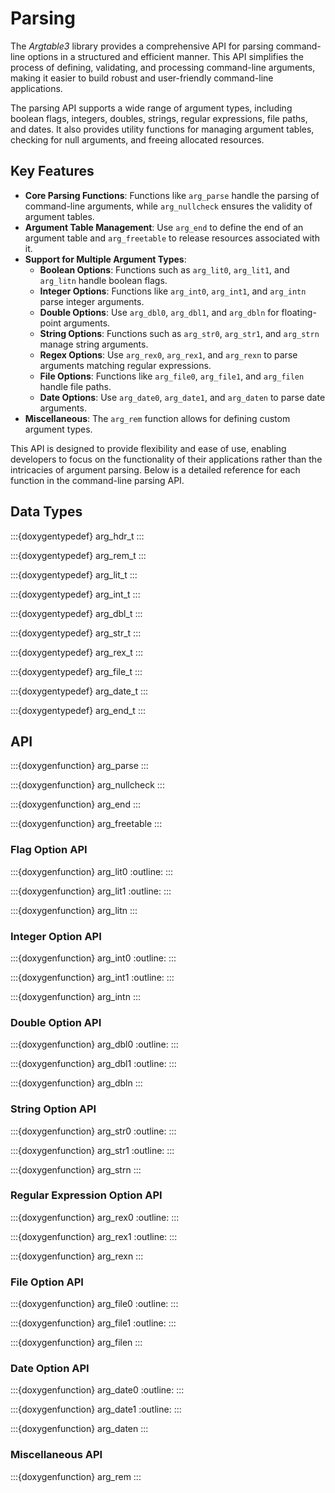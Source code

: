 # Parsing

The _Argtable3_ library provides a comprehensive API for parsing command-line
options in a structured and efficient manner. This API simplifies the process of
defining, validating, and processing command-line arguments, making it easier to
build robust and user-friendly command-line applications.

The parsing API supports a wide range of argument types, including boolean
flags, integers, doubles, strings, regular expressions, file paths, and dates.
It also provides utility functions for managing argument tables, checking for
null arguments, and freeing allocated resources.

## Key Features

- **Core Parsing Functions**: Functions like `arg_parse` handle the parsing of
  command-line arguments, while `arg_nullcheck` ensures the validity of argument
  tables.
- **Argument Table Management**: Use `arg_end` to define the end of an argument
  table and `arg_freetable` to release resources associated with it.
- **Support for Multiple Argument Types**:
  - **Boolean Options**: Functions such as `arg_lit0`, `arg_lit1`, and
    `arg_litn` handle boolean flags.
  - **Integer Options**: Functions like `arg_int0`, `arg_int1`, and `arg_intn`
    parse integer arguments.
  - **Double Options**: Use `arg_dbl0`, `arg_dbl1`, and `arg_dbln` for
    floating-point arguments.
  - **String Options**: Functions such as `arg_str0`, `arg_str1`, and `arg_strn`
    manage string arguments.
  - **Regex Options**: Use `arg_rex0`, `arg_rex1`, and `arg_rexn` to parse
    arguments matching regular expressions.
  - **File Options**: Functions like `arg_file0`, `arg_file1`, and `arg_filen`
    handle file paths.
  - **Date Options**: Use `arg_date0`, `arg_date1`, and `arg_daten` to parse
    date arguments.
- **Miscellaneous**: The `arg_rem` function allows for defining custom argument
  types.

This API is designed to provide flexibility and ease of use, enabling developers
to focus on the functionality of their applications rather than the intricacies
of argument parsing. Below is a detailed reference for each function in the
command-line parsing API.

## Data Types

:::{doxygentypedef} arg_hdr_t
:::

:::{doxygentypedef} arg_rem_t
:::

:::{doxygentypedef} arg_lit_t
:::

:::{doxygentypedef} arg_int_t
:::

:::{doxygentypedef} arg_dbl_t
:::

:::{doxygentypedef} arg_str_t
:::

:::{doxygentypedef} arg_rex_t
:::

:::{doxygentypedef} arg_file_t
:::

:::{doxygentypedef} arg_date_t
:::

:::{doxygentypedef} arg_end_t
:::


## API

:::{doxygenfunction} arg_parse
:::

:::{doxygenfunction} arg_nullcheck
:::

:::{doxygenfunction} arg_end
:::

:::{doxygenfunction} arg_freetable
:::

### Flag Option API

:::{doxygenfunction} arg_lit0
:outline:
:::

:::{doxygenfunction} arg_lit1
:outline:
:::

:::{doxygenfunction} arg_litn
:::

### Integer Option API

:::{doxygenfunction} arg_int0
:outline:
:::

:::{doxygenfunction} arg_int1
:outline:
:::

:::{doxygenfunction} arg_intn
:::

### Double Option API

:::{doxygenfunction} arg_dbl0
:outline:
:::

:::{doxygenfunction} arg_dbl1
:outline:
:::

:::{doxygenfunction} arg_dbln
:::

### String Option API

:::{doxygenfunction} arg_str0
:outline:
:::

:::{doxygenfunction} arg_str1
:outline:
:::

:::{doxygenfunction} arg_strn
:::

### Regular Expression Option API

:::{doxygenfunction} arg_rex0
:outline:
:::

:::{doxygenfunction} arg_rex1
:outline:
:::

:::{doxygenfunction} arg_rexn
:::

### File Option API

:::{doxygenfunction} arg_file0
:outline:
:::

:::{doxygenfunction} arg_file1
:outline:
:::

:::{doxygenfunction} arg_filen
:::

### Date Option API

:::{doxygenfunction} arg_date0
:outline:
:::

:::{doxygenfunction} arg_date1
:outline:
:::

:::{doxygenfunction} arg_daten
:::

### Miscellaneous API

:::{doxygenfunction} arg_rem
:::
